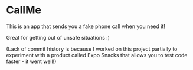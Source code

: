 # CallMe

This is an app that sends you a fake phone call when you need it! 

Great for getting out of unsafe situations :)

(Lack of commit history is because I worked on this project partially to experiment with a product called Expo Snacks that allows you to test code faster - it went well!)
